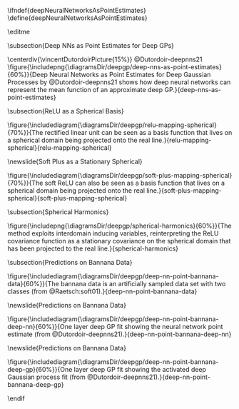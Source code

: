 \ifndef{deepNeuralNetworksAsPointEstimates}
\define{deepNeuralNetworksAsPointEstimates}

\editme

\subsection{Deep NNs as Point Estimates for Deep GPs}

\centerdiv{\vincentDutordoirPicture{15%}}
@Dutordoir-deepnns21
\figure{\includepng{\diagramsDir/deepgp/deep-nns-as-point-estimates}{60%}}{Deep Neural Networks as Point Estimates for Deep Gaussian Processes by @Dutordoir-deepnns21 shows how deep neural networks can represent the mean function of an approximate deep GP.}{deep-nns-as-point-estimates}


\subsection{ReLU as a Spherical Basis}

\figure{\includediagram{\diagramsDir/deepgp/relu-mapping-spherical}{70%}}{The rectified linear unit can be seen as a basis function that lives on a spherical domain being projected onto the real line.}{relu-mapping-spherical}{relu-mapping-spherical}

\newslide{Soft Plus as a Stationary Spherical}

\figure{\includediagram{\diagramsDir/deepgp/soft-plus-mapping-spherical}{70%}}{The soft ReLU can also be seen as a basis function that lives on a spherical domain being projected onto the real line.}{soft-plus-mapping-spherical}{soft-plus-mapping-spherical}


\subsection{Spherical Harmonics}

\figure{\includepng{\diagramsDir/deepgp/spherical-harmonics}{60%}}{The method exploits interdomain inducing variables, reinterpreting the ReLU covariance function as a stationary covariance on the spherical domain that has been projected to the real line.}{spherical-harmonics}


\subsection{Predictions on Bannana Data}

\figure{\includediagram{\diagramsDir/deepgp/deep-nn-point-bannana-data}{60%}}{The bannana data is an artificially sampled data set with two classes (from @Raetsch:soft01).}{deep-nn-point-bannana-data}

\newslide{Predictions on Bannana Data}

\figure{\includediagram{\diagramsDir/deepgp/deep-nn-point-bannana-deep-nn}{60%}}{One layer deep GP fit showing the neural network point estimate (from @Dutordoir-deepnns21).}{deep-nn-point-bannana-deep-nn}

\newslide{Predictions on Bannana Data}

\figure{\includediagram{\diagramsDir/deepgp/deep-nn-point-bannana-deep-gp}{60%}}{One layer deep GP fit showing the activated deep Gaussian process fit (from @Dutordoir-deepnns21).}{deep-nn-point-bannana-deep-gp}



\endif
